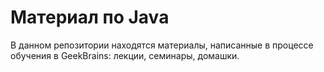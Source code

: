 # Материал по Java
В данном репозитории находятся материалы, написанные в процессе обучения в GeekBrains: лекции, семинары, домашки.